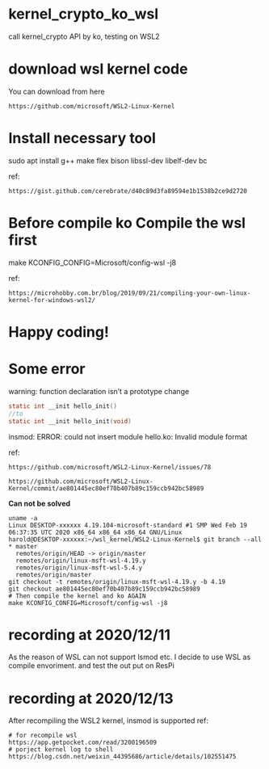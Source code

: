 # kernel_crypto_ko_wsl
call kernel_crypto API by ko, testing on WSL2

# download wsl kernel code
You can download from here

    https://github.com/microsoft/WSL2-Linux-Kernel

# Install necessary tool
sudo apt install g++ make flex bison libssl-dev libelf-dev bc

ref:

    https://gist.github.com/cerebrate/d40c89d3fa89594e1b1538b2ce9d2720

# Before compile ko Compile the wsl first
make KCONFIG_CONFIG=Microsoft/config-wsl -j8

ref:

    https://microhobby.com.br/blog/2019/09/21/compiling-your-own-linux-kernel-for-windows-wsl2/

# Happy coding!

# Some error

warning: function declaration isn’t a prototype
change 
```c
static int __init hello_init()
//to
static int __init hello_init(void)
```

insmod: ERROR: could not insert module hello.ko: Invalid module format

ref:
    
    https://github.com/microsoft/WSL2-Linux-Kernel/issues/78

    https://github.com/microsoft/WSL2-Linux-Kernel/commit/ae801445ec80ef70b407b89c159ccb942bc58989

**Can not be solved**
```shell
uname -a
Linux DESKTOP-xxxxxx 4.19.104-microsoft-standard #1 SMP Wed Feb 19 06:37:35 UTC 2020 x86_64 x86_64 x86_64 GNU/Linux
harold@DESKTOP-xxxxxx:~/wsl_kernel/WSL2-Linux-Kernel$ git branch --all
* master
  remotes/origin/HEAD -> origin/master
  remotes/origin/linux-msft-wsl-4.19.y
  remotes/origin/linux-msft-wsl-5.4.y
  remotes/origin/master
git checkout -t remotes/origin/linux-msft-wsl-4.19.y -b 4.19
git checkout ae801445ec80ef70b407b89c159ccb942bc58989
# Then compile the kernel and ko AGAIN
make KCONFIG_CONFIG=Microsoft/config-wsl -j8

```


# recording at 2020/12/11
As the reason of WSL can not support lsmod etc. I decide to use WSL as compile envoriment.
and test the out put on ResPi

# recording at 2020/12/13
After recompiling the WSL2 kernel, insmod is supported
ref:

    # for recompile wsl
    https://app.getpocket.com/read/3200196509
    # porject kernel log to shell
    https://blog.csdn.net/weixin_44395686/article/details/102551475

